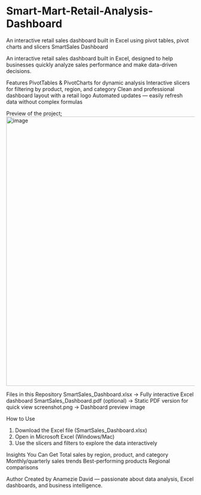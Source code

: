# Smart-Mart-Retail-Analysis-Dashboard
An interactive retail sales dashboard built in Excel using pivot tables, pivot charts and slicers
SmartSales Dashboard

An interactive retail sales dashboard built in Excel, designed to help businesses quickly analyze sales performance and make data-driven decisions.

   Features
PivotTables & PivotCharts for dynamic analysis
Interactive slicers for filtering by product, region, and category
Clean and professional dashboard layout with a retail logo
Automated updates — easily refresh data without complex formulas

 Preview of the project;
 <img width="1280" height="719" alt="image" src="https://github.com/user-attachments/assets/230f808e-c8e3-41c7-a5ff-876ae19ac54c" />

  Files in this Repository
SmartSales_Dashboard.xlsx → Fully interactive Excel dashboard
SmartSales_Dashboard.pdf (optional) → Static PDF version for quick view
screenshot.png → Dashboard preview image

  How to Use
1. Download the Excel file (SmartSales_Dashboard.xlsx)
2. Open in Microsoft Excel (Windows/Mac)
3. Use the slicers and filters to explore the data interactively

  Insights You Can Get
Total sales by region, product, and category
Monthly/quarterly sales trends
Best-performing products
Regional comparisons

 Author
Created by Anamezie David — passionate about data analysis, Excel dashboards, and business intelligence.
